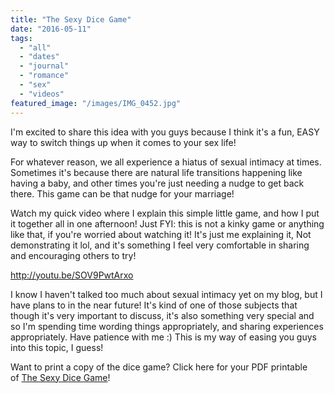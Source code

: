 ```yaml
---
title: "The Sexy Dice Game"
date: "2016-05-11"
tags:
  - "all"
  - "dates"
  - "journal"
  - "romance"
  - "sex"
  - "videos"
featured_image: "/images/IMG_0452.jpg"
---
```


I'm excited to share this idea with you guys because I think it's a fun, EASY way to switch things up when it comes to your sex life!

For whatever reason, we all experience a hiatus of sexual intimacy at times. Sometimes it's because there are natural life transitions happening like having a baby, and other times you're just needing a nudge to get back there. This game can be that nudge for your marriage!

Watch my quick video where I explain this simple little game, and how I put it together all in one afternoon! Just FYI: this is not a kinky game or anything like that, if you're worried about watching it! It's just me explaining it, Not demonstrating it lol, and it's something I feel very comfortable in sharing and encouraging others to try!

<script src="https://apis.google.com/js/platform.js"></script>

http://youtu.be/SOV9PwtArxo

I know I haven't talked too much about sexual intimacy yet on my blog, but I have plans to in the near future! It's kind of one of those subjects that though it's very important to discuss, it's also something very special and so I'm spending time wording things appropriately, and sharing experiences appropriately. Have patience with me :) This is my way of easing you guys into this topic, I guess!

Want to print a copy of the dice game? Click here for your PDF printable of [The Sexy Dice Game](https://freshlymarried.com/wp-content/uploads/2017/04/The-Sexy-Dice-Game-1.pdf)!
